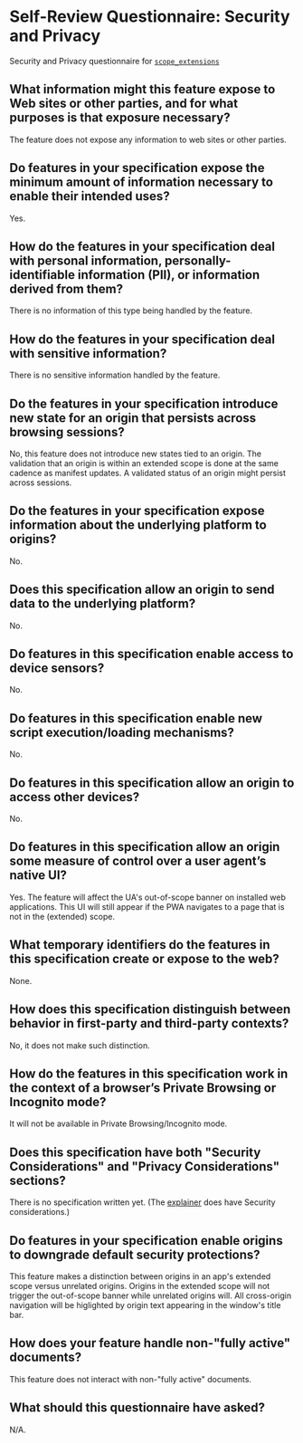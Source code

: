# Self-Review Questionnaire: Security and Privacy

Security and Privacy questionnaire for [`scope_extensions`](https://github.com/WICG/manifest-incubations/blob/gh-pages/scope_extensions-explainer.md)

## What information might this feature expose to Web sites or other parties, and for what purposes is that exposure necessary?

The feature does not expose any information to web sites or other parties.

## Do features in your specification expose the minimum amount of information necessary to enable their intended uses?

Yes.

## How do the features in your specification deal with personal information, personally-identifiable information (PII), or information derived from them?

There is no information of this type being handled by the feature.

## How do the features in your specification deal with sensitive information?

There is no sensitive information handled by the feature. 

## Do the features in your specification introduce new state for an origin that persists across browsing sessions?

No, this feature does not introduce new states tied to an origin. The validation that an origin is within an extended scope is done at the same cadence as manifest updates. A validated status of an origin might persist across sessions.

## Do the features in your specification expose information about the underlying platform to origins?

No.

## Does this specification allow an origin to send data to the underlying platform?

No.

## Do features in this specification enable access to device sensors?

No.

## Do features in this specification enable new script execution/loading mechanisms?

No.

## Do features in this specification allow an origin to access other devices?

No.

## Do features in this specification allow an origin some measure of control over a user agent’s native UI?

Yes. The feature will affect the UA's out-of-scope banner on installed web applications. This UI will still appear if the PWA navigates to a page that is not in the (extended) scope.

## What temporary identifiers do the features in this specification create or expose to the web?

None.

## How does this specification distinguish between behavior in first-party and third-party contexts?

No, it does not make such distinction.

## How do the features in this specification work in the context of a browser’s Private Browsing or Incognito mode?

It will not be available in Private Browsing/Incognito mode.

## Does this specification have both "Security Considerations" and "Privacy Considerations" sections?

There is no specification written yet. (The [explainer](https://github.com/WICG/manifest-incubations/blob/gh-pages/scope_extensions-explainer.md) does have Security considerations.)

## Do features in your specification enable origins to downgrade default security protections?

This feature makes a distinction between origins in an app's extended scope versus unrelated origins. Origins in the extended scope will not trigger the out-of-scope banner while unrelated origins will. All cross-origin navigation will be higlighted by origin text appearing in the window's title bar. 

## How does your feature handle non-"fully active" documents?

This feature does not interact with non-"fully active" documents.

## What should this questionnaire have asked?

N/A.
